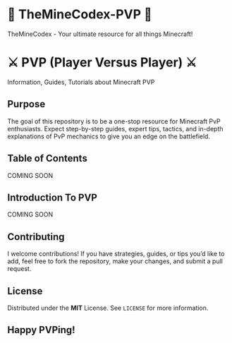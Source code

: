 # 📗 TheMineCodex-PVP 📗
TheMineCodex - Your ultimate resource for all things Minecraft!

# ⚔️ PVP (Player Versus Player) ⚔️
Information, Guides, Tutorials about Minecraft PVP

## Purpose

The goal of this repository is to be a one-stop resource for Minecraft PvP enthusiasts. Expect step-by-step guides, expert tips, tactics, and in-depth explanations of PvP mechanics to give you an edge on the battlefield.

## Table of Contents

COMING SOON

## Introduction To PVP

COMING SOON

## Contributing

I welcome contributions! If you have strategies, guides, or tips you’d like to add, feel free to fork the repository, make your changes, and submit a pull request.

## License

Distributed under the **MIT** License. See `LICENSE` for more information.

## Happy PVPing!
